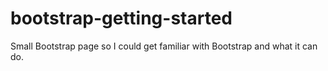 # bootstrap-getting-started
Small Bootstrap page so I could get familiar with Bootstrap and what it can do.
